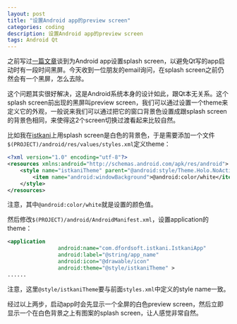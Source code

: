 ```yaml
---
layout: post
title: "设置Android app的preview screen"
categories: coding
description: 设置Android app的preview screen
tags: Android Qt 
---
```

之前写过[一篇文章](/2015/05/launch-image-by-qt-for-mobile/)谈到为Android app设置splash screen，以避免Qt写的app启动时有一段时间黑屏。今天收到一位朋友的email询问，在splash screen之前仍然会有一个黑屏，怎么去除。

这个问题其实很好解决，这是Android系统本身的设计如此，跟Qt本无关系。这个splash screen前出现的黑屏叫preview screen，我们可以通过设置一个theme来定义它的外观，一般说来我们可以通过把它的窗口背景色设置成跟splash screen的背景色相同，来使得这2个screen切换过渡看起来比较自然。

比如我在[istkani](https://itunes.apple.com/cn/app/istkani-le-tou-xing-cai-piao/id841279537)上用splash screen是白色的背景色，于是需要添加一个文件 `$(PROJECT)/android/res/values/styles.xml`定义theme：

```xml
<?xml version="1.0" encoding="utf-8"?>
<resources xmlns:android="http://schemas.android.com/apk/res/android">
    <style name="istkaniTheme" parent="@android:style/Theme.Holo.NoActionBar">
        <item name="android:windowBackground">@android:color/white</item>
    </style>
</resources>
```

注意，其中`@android:color/white`就是设置的颜色值。

然后修改`$(PROJECT)/android/AndroidManifest.xml`，设置application的theme：

```xml
<application 
				android:name="com.dfordsoft.istkani.IstkaniApp" 
				android:label="@string/app_name" 
				android:icon="@drawable/icon" 
				android:theme="@style/istkaniTheme" >
......
```

注意，这里`@style/istkaniTheme`要与前面`styles.xml`中定义的style name一致。

经过以上两步，启动app时会先显示一个全屏的白色preview screen，然后立即显示一个在白色背景之上有图案的splash screen，让人感觉非常自然。